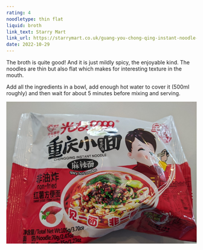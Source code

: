 ```yaml
---
rating: 4
noodletype: thin flat
liquid: broth
link_text: Starry Mart
link_url: https://starrymart.co.uk/guang-you-chong-qing-instant-noodle-spicy-hot-flavour-105g.html
date: 2022-10-29
---
```



The broth is quite good! And it is just mildly spicy, the enjoyable kind.  The noodles are thin but also flat which makes for interesting texture in the mouth.  

Add all the ingredients in a bowl, add enough hot water to cover it (500ml roughly) and then wait for about 5 minutes before mixing and serving. 


![Guang You Chong Qing Instant Noodle Spicy Hot Flavour](images/017.jpg)